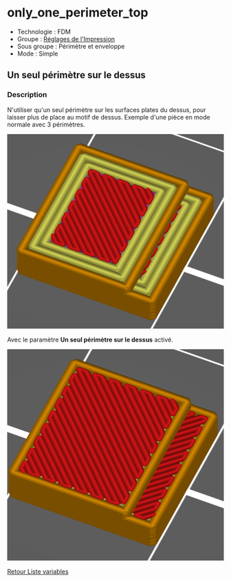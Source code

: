 # only_one_perimeter_top

* Technologie : FDM
* Groupe : [Réglages de l'Impression](../print_settings/print_settings.md)
* Sous groupe : Périmètre et enveloppe
* Mode : Simple

## Un seul périmètre sur le dessus

### Description

N'utiliser qu'un seul périmètre sur les surfaces plates du dessus,  pour laisser plus de place au motif de dessus.
Exemple d'une pièce en mode normale avec 3 périmètres.

![Exemple de réglage ou le paramètre empêche d'avoir un seul périmètre](./images/only_one_perimeter_top/001.png)

Avec le paramètre **Un seul périmètre sur le dessus**  activé.

![Réglage normale](./images/only_one_perimeter_top/002.png)

[Retour Liste variables](variable_list.md)